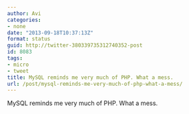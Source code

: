 ```yaml
---
author: Avi
categories:
- none
date: "2013-09-18T10:37:13Z"
format: status
guid: http://twitter-380339735312740352-post
id: 8083
tags:
- micro
- tweet
title: MySQL reminds me very much of PHP. What a mess.
url: /post/mysql-reminds-me-very-much-of-php-what-a-mess/
---
```

MySQL reminds me very much of PHP. What a mess.